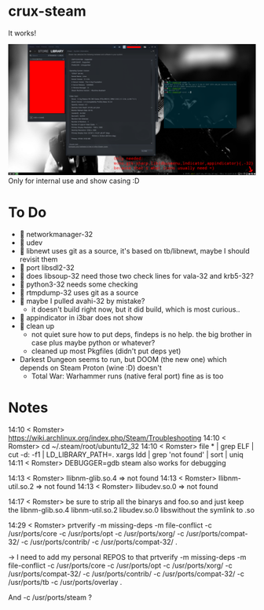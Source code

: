 # crux-steam

It works!

![screenshot](steam-native.png)
Only for internal use and show casing :D

# To Do

*  networkmanager-32
*  udev
*  libnewt uses git as a source, it's based on tb/libnewt, maybe I should revisit them
*  port libsdl2-32
*  does libsoup-32 need those two check lines for vala-32 and krb5-32?
*  python3-32 needs some checking
*  rtmpdump-32 uses git as a source
*  maybe I pulled avahi-32 by mistake?
  * it doesn't build right now, but it did build, which is most curious..
*  appindicator in i3bar does not show
*  clean up
  * not quiet sure how to put deps, findeps is no help. the big brother in case plus maybe python or whatever?
  * cleaned up most Pkgfiles (didn't put deps yet)
* Darkest Dungeon seems to run, but DOOM (the new one) which depends on Steam Proton (wine :D) doesn't
  * Total War: Warhammer runs (native feral port) fine as is too

# Notes

14:10 < Romster> https://wiki.archlinux.org/index.php/Steam/Troubleshooting
14:10 < Romster> cd ~/.steam/root/ubuntu12_32
14:10 < Romster> file * | grep ELF | cut -d: -f1 | LD_LIBRARY_PATH=. xargs ldd | grep 'not found' | sort | uniq
14:11 < Romster> DEBUGGER=gdb steam also works for debugging

14:13 < Romster> Ilibnm-glib.so.4 => not found
14:13 < Romster> Ilibnm-util.so.2 => not found
14:13 < Romster> Ilibudev.so.0 => not found

14:17 < Romster> be sure to strip all the binarys and foo.so and just keep the libnm-glib.so.4 libnm-util.so.2 libudev.so.0 libswithout the symlink to .so

14:29 < Romster> prtverify -m missing-deps -m file-conflict -c /usr/ports/core -c /usr/ports/opt -c /usr/ports/xorg/ -c /usr/ports/compat-32/ -c /usr/ports/contrib/ -c /usr/ports/compat-32/ .

-> I need to add my personal REPOS to that
prtverify -m missing-deps -m file-conflict -c /usr/ports/core -c /usr/ports/opt -c /usr/ports/xorg/ -c /usr/ports/compat-32/ -c /usr/ports/contrib/ -c /usr/ports/compat-32/ -c /usr/ports/tb -c /usr/ports/overlay .

And -c /usr/ports/steam ?
